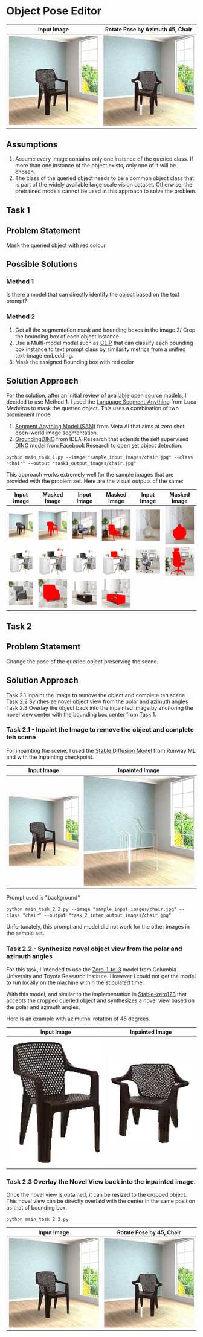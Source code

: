 # Object Pose Editor
| Input Image | Rotate Pose by Azimuth 45, Chair | 
| :---:   | :---: | 
| ![Alt text](sample_input_images/chair.jpg) | ![Alt text](final_output_chair.png) |

## Assumptions 

1. Assume every image contains only one instance of the queried class. If more than one instance of the object exists, only one of it will be chosen.
2. The class of the queried object needs to be a common object class that is part of the widely available large scale vision dataset. Otherwise, the pretrained models cannot be used in this approach to solve the problem.

## Task 1

## Problem Statement

Mask the queried object with red colour

## Possible Solutions

### Method 1 

Is there a model that can directly identify the object based on the text prompt?

### Method 2

1. Get all the segmentation mask and bounding boxes in the image
2/ Crop the bounding box of each object instance
3. Use a Multi-model model such as [CLIP](https://openai.com/research/clip) that can classify each bounding box instance to text prompt class by similarity metrics from a unified text-image embedding.
4. Mask the assigned Bounding box with red color

## Solution Approach

For the solution, after an initial review of available open source models, I decided to use Method 1. I used the [Language Segment-Anything](https://github.com/luca-medeiros/lang-segment-anything) from Luca Medeiros to mask the queried object. This uses a combination of two promienent model
1. [Segment Anything Model (SAM)](https://segment-anything.com/) from Meta AI that aims at zero shot open-world image segmentation.
2. [GroundingDINO](https://github.com/IDEA-Research/GroundingDINO) from IDEA-Research that extends the self supervised [DINO](https://github.com/facebookresearch/dino) model from Facebook Research to open set object detection.

   
```
python main_task_1.py --image "sample_input_images/chair.jpg" --class "chair" --output "task1_output_images/chair.jpg"

```

 This approach works extremely well for the sample images that are provided with the problem set. Here are the visual outputs of the same:
 
 | Input Image | Masked Image    |  Input Image | Masked Image      | Input Image | Masked Image      |
| :---:   | :---: | :---: | :---: |:---: | :---: |
| ![Alt text](sample_input_images/chair.jpg) | ![Alt text](task1_output_images/chair.jpg)  | ![Alt text](sample_input_images/chair(1).jpg)   |![Alt text](task1_output_images/chair(1).jpg)   |![Alt text](sample_input_images/flower_vase.jpg)   |![Alt text](task1_output_images/flower_vase.jpg)
| ![Alt text](sample_input_images/lamp.jpg)   |![Alt text](task1_output_images/lamp.jpg)  | ![Alt text](sample_input_images/laptop.jpg)   |![Alt text](task1_output_images/laptop.jpg)   |![Alt text](sample_input_images/office_chair.jpg)   |![Alt text](task1_output_images/office_chair.jpg)
| ![Alt text](sample_input_images/sofa.jpg)   |![Alt text](task1_output_images/sofa.jpg)   |![Alt text](sample_input_images/table.jpg)   |![Alt text](task1_output_images/table.jpg)

## Task 2
## Problem Statement

Change the pose of the queried object preserving the scene.

## Solution Approach

Task 2.1  Inpaint the Image to remove the object and complete teh scene  
Task 2.2  Synthesize novel object view from the polar and azimuth angles  
Task 2.3 Overlay the object back into the inpainted image by anchoring the novel view center with the bounding box center from Task 1.


### Task 2.1 - Inpaint the Image to remove the object and complete teh scene  

For inpainting the scene, I used the [Stable Diffusion Model](https://huggingface.co/runwayml/stable-diffusion-inpainting) from Runway ML and with the Inpainting checkpoint. 

| Input Image | Inpainted Image | 
| :---:   | :---: | 
| ![Alt text](sample_input_images/chair.jpg) | ![Alt text](task_2_inter_output_images/chair.jpg) |

Prompt used is "background"
```
python main_task_2_2.py --image "sample_input_images/chair.jpg" --class "chair" --output "task_2_inter_output_images/chair.jpg"

```
Unfortunately, this prompt and model did not work for the other images in the sample set.

### Task 2.2 - Synthesize novel object view from the polar and azimuth angles 

For this task, I intended to use the [Zero-1-to-3](https://github.com/cvlab-columbia/zero123) model from Columbia University and Toyota Research Institute. However I could not get the model to run locally on the machine within the stipulated time.

With this model, and similar to the implementation in [Stable-zero123](https://huggingface.co/spaces/p4vv37/Stable-zero123) that accepts the cropped queried object and synthesizes a novel view based on the polar and azimuth angles.

Here is an example with azimuthal rotation of 45 degrees.

| Input Image | Inpainted Image | 
| :---:   | :---: | 
| ![Alt text](cropped_object/chair.png) | ![Alt text](cropped_object/chair_novel_view.png) |

### Task 2.3 Overlay the Novel View back into the inpainted image.

Once the novel view is obtained, it can be resized to the cropped object. This novel view can be directly overlaid with the center in the same position as that of bounding box.

```
python main_task_2_3.py
```
| Input Image | Rotate Pose by 45, Chair | 
| :---:   | :---: | 
| ![Alt text](sample_input_images/chair.jpg) | ![Alt text](final_output_chair.png) |


